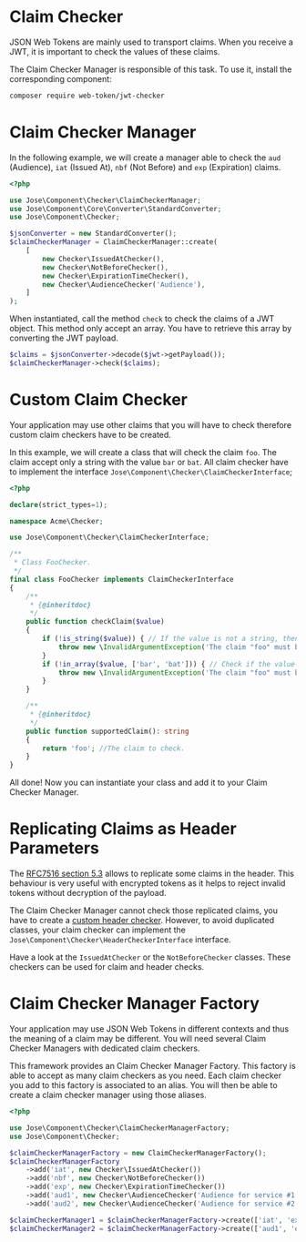 Claim Checker
=============

JSON Web Tokens are mainly used to transport claims.
When you receive a JWT, it is important to check the values of these claims.

The Claim Checker Manager is responsible of this task.
To use it, install the corresponding component:

```sh
composer require web-token/jwt-checker
```

# Claim Checker Manager

In the following example, we will create a manager able to check the `aud` (Audience), `iat` (Issued At), `nbf` (Not Before) and `exp` (Expiration) claims.

```php
<?php

use Jose\Component\Checker\ClaimCheckerManager;
use Jose\Component\Core\Converter\StandardConverter;
use Jose\Component\Checker;

$jsonConverter = new StandardConverter();
$claimCheckerManager = ClaimCheckerManager::create(
    [
        new Checker\IssuedAtChecker(),
        new Checker\NotBeforeChecker(),
        new Checker\ExpirationTimeChecker(),
        new Checker\AudienceChecker('Audience'),
    ]
);
```

When instantiated, call the method `check` to check the claims of a JWT object.
This method only accept an array. You have to retrieve this array by converting the JWT payload.

```php
$claims = $jsonConverter->decode($jwt->getPayload());
$claimCheckerManager->check($claims);
```

# Custom Claim Checker

Your application may use other claims that you will have to check therefore custom claim checkers have to be created.

In this example, we will create a class that will check the claim `foo`.
The claim accept only a string with the value `bar` or `bat`.
All claim checker have to implement the interface `Jose\Component\Checker\ClaimCheckerInterface`;

```php
<?php

declare(strict_types=1);

namespace Acme\Checker;

use Jose\Component\Checker\ClaimCheckerInterface;

/**
 * Class FooChecker.
 */
final class FooChecker implements ClaimCheckerInterface
{
    /**
     * {@inheritdoc}
     */
    public function checkClaim($value)
    {
        if (!is_string($value)) { // If the value is not a string, then we throw an exception
            throw new \InvalidArgumentException('The claim "foo" must be a string.');
        }
        if (!in_array($value, ['bar', 'bat'])) { // Check if the value is allowed
            throw new \InvalidArgumentException('The claim "foo" must be "bar" or "bat".');
        }
    }

    /**
     * {@inheritdoc}
     */
    public function supportedClaim(): string
    {
        return 'foo'; //The claim to check.
    }
}
```

All done! Now you can instantiate your class and add it to your Claim Checker Manager.

# Replicating Claims as Header Parameters

The [RFC7516 section 5.3](https://tools.ietf.org/html/rfc7519#section-5.3) allows to replicate some claims in the header.
This behaviour is very useful with encrypted tokens as it helps to reject invalid tokens without decryption of the payload.

The Claim Checker Manager cannot check those replicated claims, you have to create a [custom header checker](../header_checker/index.md).
However, to avoid duplicated classes, your claim checker can implement the `Jose\Component\Checker\HeaderCheckerInterface` interface.

Have a look at the `IssuedAtChecker` or the `NotBeforeChecker` classes.
These checkers can be used for claim and header checks.

# Claim Checker Manager Factory

Your application may use JSON Web Tokens in different contexts and thus the meaning of a claim may be different.
You will need several Claim Checker Managers with dedicated claim checkers.

This framework provides an Claim Checker Manager Factory. This factory is able to accept as many claim checkers as you need.
Each claim checker you add to this factory is associated to an alias. You will then be able to create a claim checker manager using those aliases.

```php
<?php

use Jose\Component\Checker\ClaimCheckerManagerFactory;
use Jose\Component\Checker;

$claimCheckerManagerFactory = new ClaimCheckerManagerFactory();
$claimCheckerManagerFactory
    ->add('iat', new Checker\IssuedAtChecker())
    ->add('nbf', new Checker\NotBeforeChecker())
    ->add('exp', new Checker\ExpirationTimeChecker())
    ->add('aud1', new Checker\AudienceChecker('Audience for service #1'))
    ->add('aud2', new Checker\AudienceChecker('Audience for service #2'));

$claimCheckerManager1 = $claimCheckerManagerFactory->create(['iat', 'exp', 'aud2']);
$claimCheckerManager2 = $claimCheckerManagerFactory->create(['aud1', 'exp']);
```
